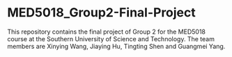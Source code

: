 # MED5018_Group2-Final-Project
This repository contains the final project of Group 2 for the MED5018 course at the Southern University of Science and Technology. The team members are Xinying Wang, Jiaying Hu, Tingting Shen and Guangmei Yang.
